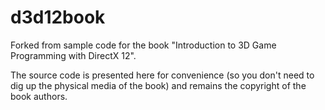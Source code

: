 # d3d12book

Forked from sample code for the book "Introduction to 3D Game Programming with DirectX 12".

The source code is presented here for convenience (so you don't need to dig up the physical media of the book) and remains the copyright of the book authors.
